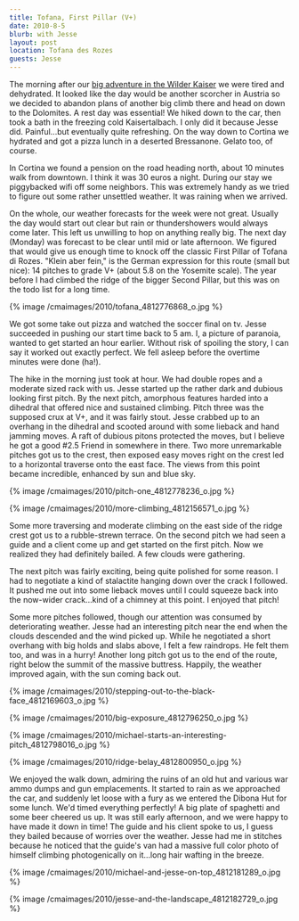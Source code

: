 ```yaml
---
title: Tofana, First Pillar (V+)
date: 2010-8-5
blurb: with Jesse
layout: post
location: Tofana des Rozes
guests: Jesse
---
```


The morning after our [big adventure in the Wilder Kaiser](totenkirchl.html) we
were tired and dehydrated. It looked like the day would be another scorcher
in Austria so we decided to abandon plans of another big climb there and
head on down to the Dolomites. A rest day was essential! We hiked down
to the car, then took a bath in the freezing cold Kaisertalbach. I only
did it because Jesse did. Painful...but eventually quite refreshing. On
the way down to Cortina we hydrated and got a pizza lunch in a deserted
Bressanone. Gelato too, of course.
  
  
In Cortina we found a pension on the road heading north, about 10 minutes
walk from downtown. I think it was 30 euros a night. During our stay we
piggybacked wifi off some neighbors. This was extremely handy as we tried
to figure out some rather unsettled weather. It was raining when we arrived.
  
  
On the whole, our weather forecasts for the week were not great. Usually
the day would start out clear but rain or thundershowers would always come
later. This left us unwilling to hop on anything really big. The next day
(Monday) was forecast to be clear until mid or late afternoon. We figured
that would give us enough time to knock off the classic First Pillar of
Tofana di Rozes. "Klein aber fein," is the German expression for this route
(small but nice): 14 pitches to grade V+ (about 5.8 on the Yosemite scale).
The year before I had climbed the ridge of the bigger Second Pillar, but
this was on the todo list for a long time.
  
  
{% image /cmaimages/2010/tofana_4812776868_o.jpg %}
  
  
We got some take out pizza and watched the soccer final on tv. Jesse succeeded
in pushing our start time back to 5 am. I, a picture of paranoia, wanted
to get started an hour earlier. Without risk of spoiling the story, I can
say it worked out exactly perfect. We fell asleep before the overtime minutes
were done (ha!).
  
  
The hike in the morning just took at hour. We had double ropes and a moderate
sized rack with us. Jesse started up the rather dark and dubious looking
first pitch. By the next pitch, amorphous features harded into a dihedral
that offered nice and sustained climbing. Pitch three was the supposed
crux at V+, and it was fairly stout. Jesse crabbed up to an overhang in
the dihedral and scooted around with some lieback and hand jamming moves.
A raft of dubious pitons protected the moves, but I believe he got a good
\#2.5 Friend in somewhere in there. Two more unremarkable pitches got us
to the crest, then exposed easy moves right on the crest led to a horizontal
traverse onto the east face. The views from this point became incredible,
enhanced by sun and blue sky.
  
  
{% image /cmaimages/2010/pitch-one_4812778236_o.jpg %}
  
{% image /cmaimages/2010/more-climbing_4812156571_o.jpg %}
  
  
Some more traversing and moderate climbing on the east side of the ridge
crest got us to a rubble-strewn terrace. On the second pitch we had seen
a guide and a client come up and get started on the first pitch. Now we
realized they had definitely bailed. A few clouds were gathering.
  
  
The next pitch was fairly exciting, being quite polished for some reason.
I had to negotiate a kind of stalactite hanging down over the crack I followed.
It pushed me out into some lieback moves until I could squeeze back into
the now-wider crack...kind of a chimney at this point. I enjoyed that pitch!
  
  
Some more pitches followed, though our attention was consumed by deteriorating
weather. Jesse had an interesting pitch near the end when the clouds descended
and the wind picked up. While he negotiated a short overhang with big holds
and slabs above, I felt a few raindrops. He felt them too, and was in a
hurry! Another long pitch got us to the end of the route, right below the
summit of the massive buttress. Happily, the weather improved again, with
the sun coming back out.
  
  
{% image /cmaimages/2010/stepping-out-to-the-black-face_4812169603_o.jpg %}
  
{% image /cmaimages/2010/big-exposure_4812796250_o.jpg %}
  
  
{% image /cmaimages/2010/michael-starts-an-interesting-pitch_4812798016_o.jpg %}
  
{% image /cmaimages/2010/ridge-belay_4812800950_o.jpg %}
  
  
We enjoyed the walk down, admiring the ruins of an old hut and various
war ammo dumps and gun emplacements. It started to rain as we approached
the car, and suddenly let loose with a fury as we entered the Dibona Hut
for some lunch. We'd timed everything perfectly! A big plate of spaghetti
and some beer cheered us up. It was still early afternoon, and we were
happy to have made it down in time! The guide and his client spoke to us,
I guess they bailed because of worries over the weather. Jesse had me in
stitches because he noticed that the guide's van had a massive full color
photo of himself climbing photogenically on it...long hair wafting in the
breeze.
  
  
{% image /cmaimages/2010/michael-and-jesse-on-top_4812181289_o.jpg %}
  
{% image /cmaimages/2010/jesse-and-the-landscape_4812182729_o.jpg %}
  
  
